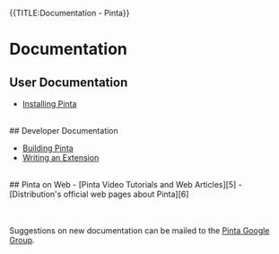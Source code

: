 {{TITLE:Documentation - Pinta}}
# Documentation

## User Documentation

- [Installing Pinta][1]

<br />
## Developer Documentation

- [Building Pinta][2]
- [Writing an Extension][3]

<br />
## Pinta on Web
- [Pinta Video Tutorials and Web Articles][5]
- [Distribution's official web pages about Pinta][6]

<br /><br />
Suggestions on new documentation can be mailed to the [Pinta Google Group][4].

[1]: howto/installing-pinta
[3]: https://github.com/PintaProject/Pinta/wiki
[2]: howto/building-pinta
[4]: mailto:pinta@googlegroups.com
[5]: howto/pinta-on-web
[6]: howto/distributions-web
<br /><br /><br />
